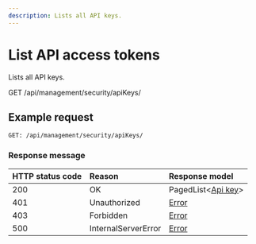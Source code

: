 ```yaml
---
description: Lists all API keys.
---
```


# List API access tokens

Lists all API keys.

<span class="label label--get">GET</span> /api/management/security/apiKeys/


## Example request

```http
GET: /api/management/security/apiKeys/
```

### Response message

| HTTP status code | Reason              | Response model                                |
|:-----------------|:--------------------|:----------------------------------------------|
| 200              | OK                  | PagedList&lt;[Api key](/model/api-key.md)&gt; |
| 401              | Unauthorized        | [Error](/key-concepts/errors.md)              |
| 403              | Forbidden           | [Error](/key-concepts/errors.md)              |
| 500              | InternalServerError | [Error](/key-concepts/errors.md)              |